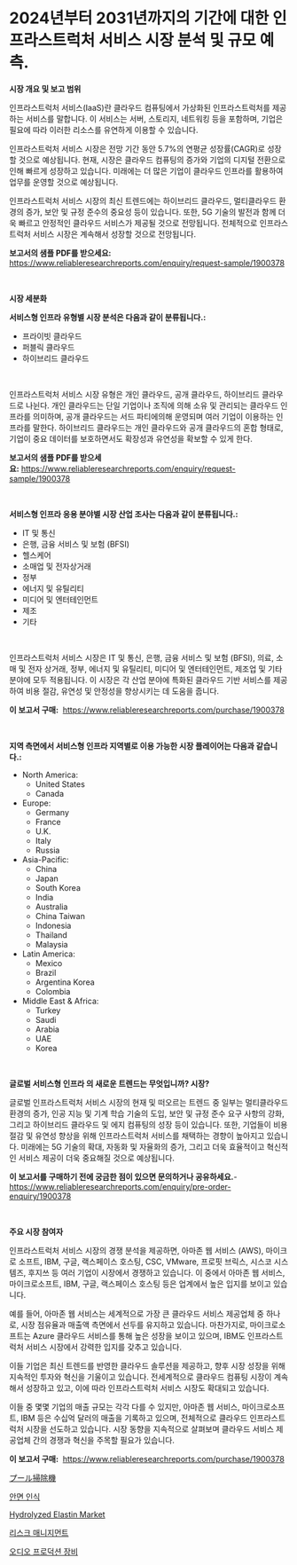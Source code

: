 <p><h1>2024년부터 2031년까지의 기간에 대한 인프라스트럭처 서비스 시장 분석 및 규모 예측.</h1></p><p><strong>시장 개요 및 보고 범위</strong></p>
<p><p>인프라스트럭처 서비스(IaaS)란 클라우드 컴퓨팅에서 가상화된 인프라스트럭처를 제공하는 서비스를 말합니다. 이 서비스는 서버, 스토리지, 네트워킹 등을 포함하며, 기업은 필요에 따라 이러한 리소스를 유연하게 이용할 수 있습니다.</p><p>인프라스트럭처 서비스 시장은 전망 기간 동안 5.7%의 연평균 성장률(CAGR)로 성장할 것으로 예상됩니다. 현재, 시장은 클라우드 컴퓨팅의 증가와 기업의 디지털 전환으로 인해 빠르게 성장하고 있습니다. 미래에는 더 많은 기업이 클라우드 인프라를 활용하여 업무를 운영할 것으로 예상됩니다.</p><p>인프라스트럭처 서비스 시장의 최신 트렌드에는 하이브리드 클라우드, 멀티클라우드 환경의 증가, 보안 및 규정 준수의 중요성 등이 있습니다. 또한, 5G 기술의 발전과 함께 더욱 빠르고 안정적인 클라우드 서비스가 제공될 것으로 전망됩니다. 전체적으로 인프라스트럭처 서비스 시장은 계속해서 성장할 것으로 전망됩니다.</p></p>
<p><strong>보고서의 샘플 PDF를 받으세요:</strong> <a href="https://www.reliableresearchreports.com/enquiry/request-sample/1900378">https://www.reliableresearchreports.com/enquiry/request-sample/1900378</a></p>
<p>&nbsp;</p>
<p><strong>시장 세분화</strong></p>
<p><strong>서비스형 인프라 유형별 시장 분석은 다음과 같이 분류됩니다.:</strong></p>
<p><ul><li>프라이빗 클라우드</li><li>퍼블릭 클라우드</li><li>하이브리드 클라우드</li></ul></p>
<p>&nbsp;</p>
<p><p>인프라스트럭처 서비스 시장 유형은 개인 클라우드, 공개 클라우드, 하이브리드 클라우드로 나뉜다. 개인 클라우드는 단일 기업이나 조직에 의해 소유 및 관리되는 클라우드 인프라를 의미하며, 공개 클라우드는 서드 파티에의해 운영되며 여러 기업이 이용하는 인프라를 말한다. 하이브리드 클라우드는 개인 클라우드와 공개 클라우드의 혼합 형태로, 기업이 중요 데이터를 보호하면서도 확장성과 유연성을 확보할 수 있게 한다.</p></p>
<p><strong>보고서의 샘플 PDF를 받으세요:</strong>&nbsp;<a href="https://www.reliableresearchreports.com/enquiry/request-sample/1900378">https://www.reliableresearchreports.com/enquiry/request-sample/1900378</a></p>
<p>&nbsp;</p>
<p><strong> 서비스형 인프라 응용 분야별 시장 산업 조사는 다음과 같이 분류됩니다.:</strong></p>
<p><ul><li>IT 및 통신</li><li>은행, 금융 서비스 및 보험 (BFSI)</li><li>헬스케어</li><li>소매업 및 전자상거래</li><li>정부</li><li>에너지 및 유틸리티</li><li>미디어 및 엔터테인먼트</li><li>제조</li><li>기타</li></ul></p>
<p>&nbsp;</p>
<p><p>인프라스트럭처 서비스 시장은 IT 및 통신, 은행, 금융 서비스 및 보험 (BFSI), 의료, 소매 및 전자 상거래, 정부, 에너지 및 유틸리티, 미디어 및 엔터테인먼트, 제조업 및 기타 분야에 모두 적용됩니다. 이 시장은 각 산업 분야에 특화된 클라우드 기반 서비스를 제공하여 비용 절감, 유연성 및 안정성을 향상시키는 데 도움을 줍니다.</p></p>
<p><strong>이 보고서 구매:</strong>&nbsp; <a href="https://www.reliableresearchreports.com/purchase/1900378">https://www.reliableresearchreports.com/purchase/1900378</a></p>
<p>&nbsp;</p>
<p><strong>지역 측면에서 서비스형 인프라 지역별로 이용 가능한 시장 플레이어는 다음과 같습니다.:</strong></p>
<p><ul>
    <li>
        North America:
        <ul>
            <li>United States</li>
            <li>Canada</li>
        </ul>
    </li>
    <li>
        Europe:
        <ul>
            <li>Germany</li>
            <li>France</li>
            <li>U.K.</li>
            <li>Italy</li>
            <li>Russia</li>
        </ul>
    </li>
    <li>
        Asia-Pacific:
        <ul>
            <li>China</li>
            <li>Japan</li>
            <li>South Korea</li>
            <li>India</li>
            <li>Australia</li>
            <li>China Taiwan</li>
            <li>Indonesia</li>
            <li>Thailand</li>
            <li>Malaysia</li>
        </ul>
    </li>
    <li>
        Latin America:
        <ul>
            <li>Mexico</li>
            <li>Brazil</li>
            <li>Argentina Korea</li>
            <li>Colombia</li>
        </ul>
    </li>
    <li>
        Middle East & Africa:
        <ul>
            <li>Turkey</li>
            <li>Saudi</li>
            <li>Arabia</li>
            <li>UAE</li>
            <li>Korea</li>
        </ul>
    </li>
    </ul></p>
<p>&nbsp;</p>
<p><strong>글로벌 서비스형 인프라 의 새로운 트렌드는 무엇입니까? 시장?</strong></p>
<p><p>글로벌 인프라스트럭처 서비스 시장의 현재 및 떠오르는 트렌드 중 일부는 멀티클라우드 환경의 증가, 인공 지능 및 기계 학습 기술의 도입, 보안 및 규정 준수 요구 사항의 강화, 그리고 하이브리드 클라우드 및 에지 컴퓨팅의 성장 등이 있습니다. 또한, 기업들이 비용 절감 및 유연성 향상을 위해 인프라스트럭처 서비스를 채택하는 경향이 높아지고 있습니다. 미래에는 5G 기술의 확대, 자동화 및 자율화의 증가, 그리고 더욱 효율적이고 혁신적인 서비스 제공이 더욱 중요해질 것으로 예상됩니다.</p></p>
<p><strong>이 보고서를 구매하기 전에 궁금한 점이 있으면 문의하거나 공유하세요.</strong>- <a href="https://www.reliableresearchreports.com/enquiry/pre-order-enquiry/1900378">https://www.reliableresearchreports.com/enquiry/pre-order-enquiry/1900378</a></p>
<p>&nbsp;</p>
<p><strong>주요 시장 참여자</strong></p>
<p><p>인프라스트럭처 서비스 시장의 경쟁 분석을 제공하면, 아마존 웹 서비스 (AWS), 마이크로 소프트, IBM, 구글, 랙스페이스 호스팅, CSC, VMware, 프로핏 브릭스, 시스코 시스템즈, 후지쓰 등 여러 기업이 시장에서 경쟁하고 있습니다. 이 중에서 아마존 웹 서비스, 마이크로소프트, IBM, 구글, 랙스페이스 호스팅 등은 업계에서 높은 입지를 보이고 있습니다.</p><p>예를 들어, 아마존 웹 서비스는 세계적으로 가장 큰 클라우드 서비스 제공업체 중 하나로, 시장 점유율과 매출액 측면에서 선두를 유지하고 있습니다. 마찬가지로, 마이크로소프트는 Azure 클라우드 서비스를 통해 높은 성장을 보이고 있으며, IBM도 인프라스트럭처 서비스 시장에서 강력한 입지를 갖추고 있습니다.</p><p>이들 기업은 최신 트렌드를 반영한 클라우드 솔루션을 제공하고, 향후 시장 성장을 위해 지속적인 투자와 혁신을 기울이고 있습니다. 전세계적으로 클라우드 컴퓨팅 시장이 계속해서 성장하고 있고, 이에 따라 인프라스트럭처 서비스 시장도 확대되고 있습니다.</p><p>이들 중 몇몇 기업의 매출 규모는 각각 다를 수 있지만, 아마존 웹 서비스, 마이크로소프트, IBM 등은 수십억 달러의 매출을 기록하고 있으며, 전체적으로 클라우드 인프라스트럭처 시장을 선도하고 있습니다. 시장 동향을 지속적으로 살펴보며 클라우드 서비스 제공업체 간의 경쟁과 혁신을 주목할 필요가 있습니다.</p></p>
<p><strong>이 보고서 구매:</strong>&nbsp;&nbsp;<a href="https://www.reliableresearchreports.com/purchase/1900378">https://www.reliableresearchreports.com/purchase/1900378</a></p>
<p><p><a href="https://github.com/adcxff01450218/Market-Research-Report-List-1/blob/main/72321641883.md">プール掃除機</a></p><p><a href="https://github.com/vsn7qpua81q/Market-Research-Report-List-1/blob/main/62355161545.md">안면 인식</a></p><p><a href="https://issuu.com/reportprime-2/docs/hydrolyzed-elastin-market-size-2030.pptx">Hydrolyzed Elastin Market</a></p><p><a href="https://github.com/trmesnao7959541/Market-Research-Report-List-1/blob/main/60298251544.md">리스크 매니지먼트</a></p><p><a href="https://medium.com/@ishacian.georges/%EC%98%A4%EB%94%94%EC%98%A4-%EC%A0%9C%EC%9E%91-%EC%9E%A5%EB%B9%84-%EC%8B%9C%EC%9E%A5%EC%9D%80-%EC%8B%9C%EC%9E%A5-%EC%A0%90%EC%9C%A0%EC%9C%A8-%EA%B7%9C%EB%AA%A8-%EB%B0%8F-2031%EB%85%84%EA%B9%8C%EC%A7%80-%EC%98%88%EC%83%81%EB%90%9C-%EC%98%88%EC%B8%A1%EC%97%90-%EC%A3%BC%EC%95%88%EC%A0%90%EC%9D%84-%EB%91%90%EA%B3%A0-%EC%9E%88%EC%8A%B5%EB%8B%88%EB%8B%A4-da976944083c">오디오 프로덕션 장비</a></p></p>
